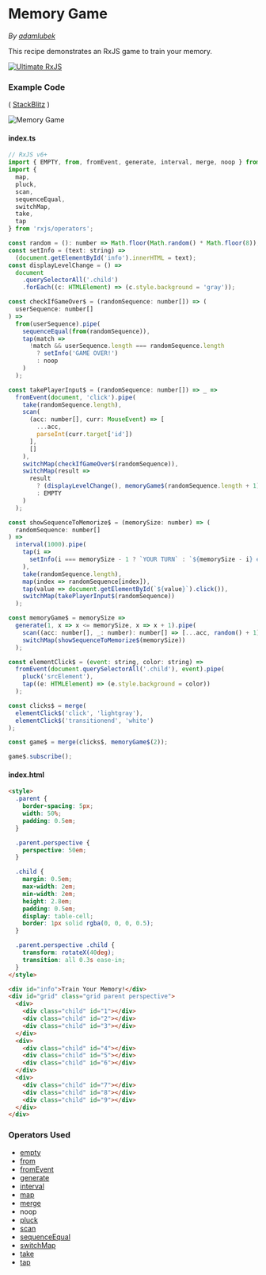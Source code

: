 # Memory Game

_By [adamlubek](https://github.com/adamlubek)_

This recipe demonstrates an RxJS game to train your memory.

[![Ultimate RxJS](https://drive.google.com/uc?export=view&id=1htrban3k3Z8CxiKwEV6bdmxW5Wu8xdWX "Ultimate RxJS")](https://ultimatecourses.com/courses/rxjs?ref=4)

### Example Code

( [StackBlitz](https://stackblitz.com/edit/rxjs-memory-game?file=index.ts) )

![Memory Game](https://drive.google.com/uc?export=view&id=1IsizNEcko-aKcyb54ZuMis-gHs9UR9Ei)

#### index.ts

```js
// RxJS v6+
import { EMPTY, from, fromEvent, generate, interval, merge, noop } from 'rxjs';
import {
  map,
  pluck,
  scan,
  sequenceEqual,
  switchMap,
  take,
  tap
} from 'rxjs/operators';

const random = (): number => Math.floor(Math.random() * Math.floor(8));
const setInfo = (text: string) =>
  (document.getElementById('info').innerHTML = text);
const displayLevelChange = () =>
  document
    .querySelectorAll('.child')
    .forEach((c: HTMLElement) => (c.style.background = 'gray'));

const checkIfGameOver$ = (randomSequence: number[]) => (
  userSequence: number[]
) =>
  from(userSequence).pipe(
    sequenceEqual(from(randomSequence)),
    tap(match =>
      !match && userSequence.length === randomSequence.length
        ? setInfo('GAME OVER!')
        : noop
    )
  );

const takePlayerInput$ = (randomSequence: number[]) => _ =>
  fromEvent(document, 'click').pipe(
    take(randomSequence.length),
    scan(
      (acc: number[], curr: MouseEvent) => [
        ...acc,
        parseInt(curr.target['id'])
      ],
      []
    ),
    switchMap(checkIfGameOver$(randomSequence)),
    switchMap(result =>
      result
        ? (displayLevelChange(), memoryGame$(randomSequence.length + 1))
        : EMPTY
    )
  );

const showSequenceToMemorize$ = (memorySize: number) => (
  randomSequence: number[]
) =>
  interval(1000).pipe(
    tap(i =>
      setInfo(i === memorySize - 1 ? `YOUR TURN` : `${memorySize - i} elements`)
    ),
    take(randomSequence.length),
    map(index => randomSequence[index]),
    tap(value => document.getElementById(`${value}`).click()),
    switchMap(takePlayerInput$(randomSequence))
  );

const memoryGame$ = memorySize =>
  generate(1, x => x <= memorySize, x => x + 1).pipe(
    scan((acc: number[], _: number): number[] => [...acc, random() + 1], []),
    switchMap(showSequenceToMemorize$(memorySize))
  );

const elementClick$ = (event: string, color: string) =>
  fromEvent(document.querySelectorAll('.child'), event).pipe(
    pluck('srcElement'),
    tap((e: HTMLElement) => (e.style.background = color))
  );

const clicks$ = merge(
  elementClick$('click', 'lightgray'),
  elementClick$('transitionend', 'white')
);

const game$ = merge(clicks$, memoryGame$(2));

game$.subscribe();
```

#### index.html

```html
<style>
  .parent {
    border-spacing: 5px;
    width: 50%;
    padding: 0.5em;
  }

  .parent.perspective {
    perspective: 50em;
  }

  .child {
    margin: 0.5em;
    max-width: 2em;
    min-width: 2em;
    height: 2.8em;
    padding: 0.5em;
    display: table-cell;
    border: 1px solid rgba(0, 0, 0, 0.5);
  }

  .parent.perspective .child {
    transform: rotateX(40deg);
    transition: all 0.3s ease-in;
  }
</style>

<div id="info">Train Your Memory!</div>
<div id="grid" class="grid parent perspective">
  <div>
    <div class="child" id="1"></div>
    <div class="child" id="2"></div>
    <div class="child" id="3"></div>
  </div>
  <div>
    <div class="child" id="4"></div>
    <div class="child" id="5"></div>
    <div class="child" id="6"></div>
  </div>
  <div>
    <div class="child" id="7"></div>
    <div class="child" id="8"></div>
    <div class="child" id="9"></div>
  </div>
</div>
```

### Operators Used

- [empty](../operators/creation/empty.md)
- [from](../operators/creation/from.md)
- [fromEvent](../operators/creation/fromevent.md)
- [generate](../operators/creation/generate.md)
- [interval](../operators/creation/interval.md)
- [map](../operators/transformation/map.md)
- [merge](../operators/combination/merge.md)
- noop
- [pluck](../operators/transformation/pluck.md)
- [scan](../operators/transformation/scan.md)
- [sequenceEqual](../operators/conditional/sequenceequal.md)
- [switchMap](../operators/transformation/switchmap.md)
- [take](../operators/filtering/take.md)
- [tap](../operators/utility/do.md)
